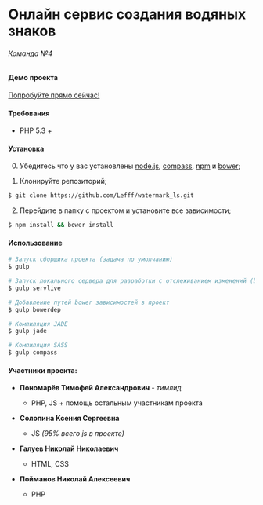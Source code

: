 # Онлайн сервис создания водяных знаков
###### _Команда №4_

#### Демо проекта

[Попробуйте прямо сейчас!](http://timthings.ru/vp3)


#### Требования


* PHP 5.3 +


#### Установка


0. Убедитесь что у вас установлены [node.js](http://nodejs.org/), [compass](http://compass-style.org/), [npm](http://npmjs.org/) и [bower](http://bower.io.);

1. Клонируйте репозиторий;

  ```sh
$ git clone https://github.com/Lefff/watermark_ls.git
  ```

2. Перейдите в папку с проектом и установите все зависимости;

  ```sh
  $ npm install && bower install
  ```

#### Использование


  ```sh
  # Запуск сборщика проекта (задача по умолчанию)
  $ gulp

  # Запуск локального сервера для разработки с отслеживанием изменений (browser sync)
  $ gulp servlive

  # Добавление путей bower зависимостей в проект
  $ gulp bowerdep

  # Компиляция JADE
  $ gulp jade

  # Компиляция SASS
  $ gulp compass
  ```


#### Участники проекта:


* __Пономарёв Тимофей Александрович__ _- тимлид_
  * PHP, JS + помощь остальным участникам проекта

* __Солопина Ксения Сергеевна__
  * JS _(95% всего js в проекте)_

* __Галуев Николай Николаевич__
  * HTML, CSS

* __Пойманов Николай Алексеевич__
  * PHP
